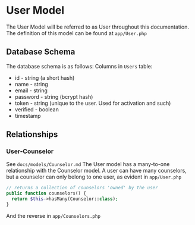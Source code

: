 # User Model

The User Model will be referred to as User throughout this documentation.
The definition of this model can be found at `app/User.php`

## Database Schema
The database schema is as follows:
Columns in `Users` table:
* id - string (a short hash)
* name - string
* email - string
* password - string (bcrypt hash)
* token - string (unique to the user. Used for activation and such)
* verified - boolean
* timestamp

## Relationships
### User-Counselor
See `docs/models/Counselor.md`
The User model has a many-to-one relationship with the Counselor model. A user can have many counselors, but a counselor can only belong to one user, as evident in `app/User.php`
```php
// returns a collection of counselors 'owned' by the user
public function counselors() {
  return $this->hasMany(Counselor::class);
}
```
And the reverse in `app/Counselors.php`
